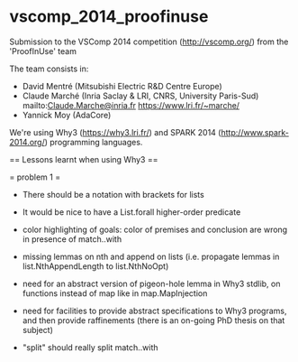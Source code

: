 vscomp_2014_proofinuse
======================

Submission to the VSComp 2014 competition (http://vscomp.org/)
from the 'ProofInUse' team

The team consists in:
- David Mentré (Mitsubishi Electric R&D Centre Europe)
- Claude Marché (Inria Saclay & LRI, CNRS, University Paris-Sud)
  mailto:Claude.Marche@inria.fr https://www.lri.fr/~marche/
- Yannick Moy (AdaCore)

We're using Why3 (https://why3.lri.fr/) and SPARK 2014
(http://www.spark-2014.org/) programming languages.








== Lessons learnt when using Why3 ==


= problem 1 =

* There should be a notation with brackets for lists

* It would be nice to have a List.forall higher-order predicate

* color highlighting of goals: color of premises and conclusion are
  wrong in presence of match..with

* missing lemmas on nth and append on lists (i.e. propagate lemmas in list.NthAppendLength to list.NthNoOpt)

* need for an abstract version of pigeon-hole lemma in Why3 stdlib,
  on functions instead of map like in map.MapInjection

* need for facilities to provide abstract specifications to Why3
  programs, and then provide raffinements (there is an on-going PhD
  thesis on that subject)

* "split" should really split match..with


